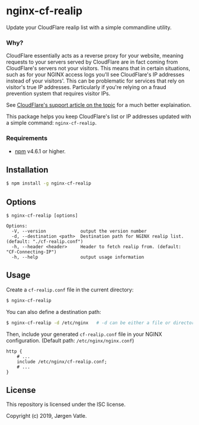 # nginx-cf-realip
Update your CloudFlare realip list with a simple commandline utility.

### Why?
CloudFlare essentially acts as a reverse proxy for your website, meaning requests to your servers served by CloudFlare
are in fact coming from CloudFlare's servers not your visitors. This means that in certain situations, such as for
your NGINX access logs you'll see CloudFlare's IP addresses instead of your visitors'. This can be problematic for
services that rely on visitor's true IP addresses. Particularly if you're relying on a fraud prevention system that
requires visitor IPs.

See [CloudFlare's support article on the topic](https://support.cloudflare.com/hc/en-us/articles/200170706-How-do-I-restore-original-visitor-IP-with-Nginx-) 
for a much better explaination.

This package helps you keep CloudFlare's list or IP addresses updated with a simple command: `nginx-cf-realip`.

### Requirements
- [npm](https://www.npmjs.com/get-npm) v4.6.1 or higher.

## Installation
```bash
$ npm install -g nginx-cf-realip
```
## Options
```text
$ nginx-cf-realip [options]

Options:
  -V, --version             output the version number
  -d, --destination <path>  Destination path for NGINX realip list. (default: "./cf-realip.conf")
  -h, --header <header>     Header to fetch realip from. (default: "CF-Connecting-IP")
  -h, --help                output usage information
```

## Usage

Create a `cf-realip.conf` file in the current directory:
```bash
$ nginx-cf-realip
```

You can also define a destination path:
```bash
$ nginx-cf-realip -d /etc/nginx   # -d can be either a file or directory path.
```

Then, include your generated `cf-realip.conf` file in your NGINX configuration. (Default path: `/etc/nginx/nginx.conf`)
```nginx
http {
    # ...
    include /etc/nginx/cf-realip.conf;
    # ...
}
```

## License
This repository is licensed under the ISC license.

Copyright (c) 2019, Jørgen Vatle.
